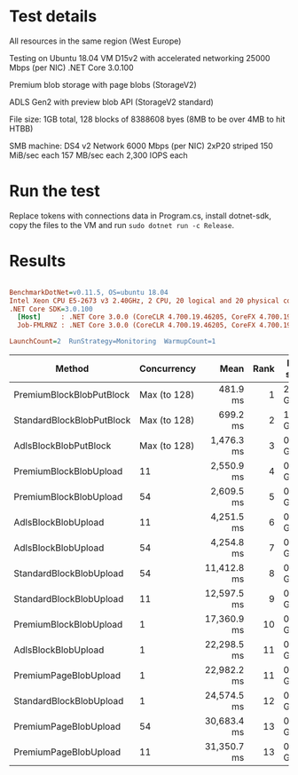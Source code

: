 # Test details

All resources in the same region (West Europe)

Testing on Ubuntu 18.04 VM D15v2 with accelerated networking 25000 Mbps (per NIC) .NET Core 3.0.100

Premium blob storage with page blobs (StorageV2)

ADLS Gen2 with preview blob API (StorageV2 standard)

File size: 1GB total, 128 blocks of 8388608 byes (8MB to be over 4MB to hit HTBB)

SMB machine:
	DS4 v2
		Network 6000 Mbps (per NIC)
	2xP20 striped
		150 MiB/sec each
		157 MB/sec each
		2,300 IOPS each

# Run the test

Replace tokens with connections data in Program.cs, install dotnet-sdk, copy the files to the VM and run `sudo dotnet run -c Release`.

# Results

``` ini

BenchmarkDotNet=v0.11.5, OS=ubuntu 18.04
Intel Xeon CPU E5-2673 v3 2.40GHz, 2 CPU, 20 logical and 20 physical cores
.NET Core SDK=3.0.100
  [Host]     : .NET Core 3.0.0 (CoreCLR 4.700.19.46205, CoreFX 4.700.19.46214), 64bit RyuJIT
  Job-FMLRNZ : .NET Core 3.0.0 (CoreCLR 4.700.19.46205, CoreFX 4.700.19.46214), 64bit RyuJIT

LaunchCount=2  RunStrategy=Monitoring  WarmupCount=1  

```
|                    Method | Concurrency  |        Mean | Rank |  Mean speed | Median speed |   Min speed |   Max speed |
|-------------------------- |------------- |------------:|-----:|------------ |------------- |------------ |------------ |
|  PremiumBlockBlobPutBlock | Max (to 128) |    481.9 ms |    1 | 2.2280 GBps |  2.2412 GBps | 2.3826 GBps | 2.0765 GBps |
| StandardBlockBlobPutBlock | Max (to 128) |    699.2 ms |    2 | 1.5358 GBps |  1.6166 GBps | 1.9539 GBps | 0.7487 GBps |
|     AdlsBlockBlobPutBlock | Max (to 128) |  1,476.3 ms |    3 | 0.7273 GBps |  1.7910 GBps | 1.9583 GBps | 0.1052 GBps |
|    PremiumBlockBlobUpload |          11  |  2,550.9 ms |    4 | 0.4209 GBps |  0.4220 GBps | 0.4320 GBps | 0.4065 GBps |
|    PremiumBlockBlobUpload |          54  |  2,609.5 ms |    5 | 0.4115 GBps |  0.4123 GBps | 0.4192 GBps | 0.3995 GBps |
|       AdlsBlockBlobUpload |          11  |  4,251.5 ms |    6 | 0.2526 GBps |  0.2560 GBps | 0.3020 GBps | 0.1744 GBps |
|       AdlsBlockBlobUpload |          54  |  4,254.8 ms |    7 | 0.2524 GBps |  0.2786 GBps | 0.3688 GBps | 0.1029 GBps |
|   StandardBlockBlobUpload |          54  | 11,412.8 ms |    8 | 0.0941 GBps |  0.1102 GBps | 0.1372 GBps | 0.0403 GBps |
|   StandardBlockBlobUpload |          11  | 12,597.5 ms |    9 | 0.0852 GBps |  0.0866 GBps | 0.1114 GBps | 0.0577 GBps |
|    PremiumBlockBlobUpload |           1  | 17,360.9 ms |   10 | 0.0618 GBps |  0.0617 GBps | 0.0632 GBps | 0.0605 GBps |
|       AdlsBlockBlobUpload |           1  | 22,298.5 ms |   11 | 0.0482 GBps |  0.0482 GBps | 0.0529 GBps | 0.0446 GBps |
|     PremiumPageBlobUpload |           1  | 22,982.2 ms |   11 | 0.0467 GBps |  0.0470 GBps | 0.0475 GBps | 0.0453 GBps |
|   StandardBlockBlobUpload |           1  | 24,574.5 ms |   12 | 0.0437 GBps |  0.0436 GBps | 0.0459 GBps | 0.0419 GBps |
|     PremiumPageBlobUpload |          54  | 30,683.4 ms |   13 | 0.0350 GBps |  0.0348 GBps | 0.0377 GBps | 0.0314 GBps |
|     PremiumPageBlobUpload |          11  | 31,350.7 ms |   13 | 0.0342 GBps |  0.0352 GBps | 0.0353 GBps | 0.0281 GBps |
